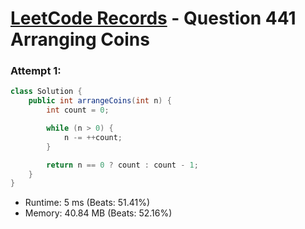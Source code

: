 # [LeetCode Records](../../README.md) - Question 441 Arranging Coins

### Attempt 1: 
```java
class Solution {
    public int arrangeCoins(int n) {
        int count = 0;

        while (n > 0) {
            n -= ++count;
        }

        return n == 0 ? count : count - 1;
    }
}
```
- Runtime: 5 ms (Beats: 51.41%)
- Memory: 40.84 MB (Beats: 52.16%)

<br>
